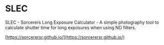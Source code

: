 # SLEC
SLEC - Sorcerers Long Exposure Calculator - A simple photography tool to calculate shutter 
time for long exposures when using ND filters.

[https://sorcerersr.github.io/](https://sorcerersr.github.io/)
